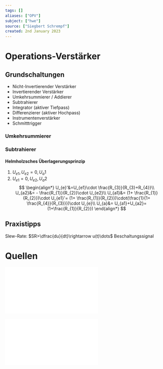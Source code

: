 ```yaml
---
tags: []
aliases: ["OPV"]
subject: ["hwe"]
source: ["Siegbert Schrempf"]
created: 2nd January 2023
---
```


# Operations-Verstärker

## Grundschaltungen

- Nicht-Invertierender Verstärker
- Invertierender Verstärker
- Umkehrsummierer / Addierer
- Subtrahierer
- Integrator (aktiver Tiefpass)
- Differenzierer (aktiver Hochpass)
- Instrumentenverstärker
- Schmitttrigger

### Umkehrsummierer

### Subtrahierer

#### Helmholzsches Überlagerungsprinzip

1) $U_{e1},U_{e2}=0, U_{a}1$
2) $U_{e1}=0, U_{e2}, U_{a}2$
$$
\begin{align*}
U_{e}'&=U_{e1}\cdot \frac{R_{3}}{R_{3}+R_{4}}\\
U_{a2}&= - \frac{R_{1}}{R_{2}}\cdot U_{e2}\\
U_{a1}&= (1+ \frac{R_{1}}{R_{2}})\cdot U_{e1}'= (1+ \frac{R_{1}}{R_{2}})\cdot(\frac{1}{1+ \frac{R_{4}}{R_{3}}})\cdot U_{e}\\
U_{a}&= U_{a1}+U_{a2}=(1+\frac{R_{1}}{R_{2}})
\end{align*}
$$

## Praxistipps

Slew-Rate: $SR>\dfrac{du}{dt}\rightarrow u(t)\dots$ Beschaltungssignal 

# Quellen

![OPV](assets/pdf/OPV.pdf)

![OPV Grundschaltungen](assets/pdf/OPV%20Grundschaltungen.pdf)
